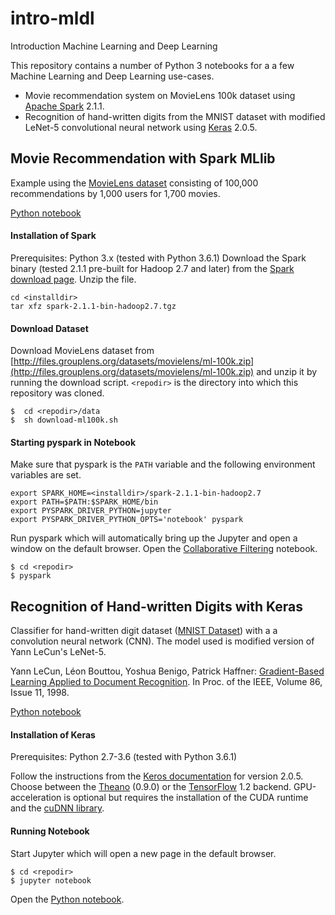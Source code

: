 # intro-mldl
Introduction Machine Learning and Deep Learning

This repository contains a number of Python 3 notebooks
for a a few Machine Learning and Deep
Learning use-cases.

- Movie recommendation system on MovieLens 100k dataset
  using [Apache Spark](http://spark.apache.org) 2.1.1.
- Recognition of hand-written digits from the MNIST
  dataset with modified LeNet-5 convolutional neural
  network using [Keras](https://keras.io) 2.0.5.


## Movie Recommendation with Spark MLlib
Example using the [MovieLens dataset](https://grouplens.org/datasets/movielens/100k/)
consisting of 100,000 recommendations by 1,000 users
for 1,700 movies.

[Python notebook](./notebooks/Collaborative%20Filtering.ipynb)


#### Installation of Spark
Prerequisites: Python 3.x (tested with Python 3.6.1)
Download the Spark binary (tested 2.1.1 pre-built for Hadoop 2.7 and later) from the [Spark download page](http://spark.apache.org/downloads.html).
Unzip the file.
```
cd <installdir>
tar xfz spark-2.1.1-bin-hadoop2.7.tgz
```

#### Download Dataset
Download MovieLens dataset from [http://files.grouplens.org/datasets/movielens/ml-100k.zip](http://files.grouplens.org/datasets/movielens/ml-100k.zip) and unzip it by
running the download script. `<repodir>` is the directory
into which this repository was cloned.
```
$  cd <repodir>/data
$  sh download-ml100k.sh
```

#### Starting pyspark in Notebook
Make sure that pyspark is the `PATH` variable and the following
environment variables are set.

```
export SPARK_HOME=<installdir>/spark-2.1.1-bin-hadoop2.7
export PATH=$PATH:$SPARK_HOME/bin
export PYSPARK_DRIVER_PYTHON=jupyter
export PYSPARK_DRIVER_PYTHON_OPTS='notebook' pyspark
```

Run pyspark which will automatically bring up the Jupyter
and open a window on the default browser. Open the
[Collaborative Filtering](notebooks/Collaborative%20Filtering.ipynb) notebook.
```
$ cd <repodir>
$ pyspark
```


## Recognition of Hand-written Digits with Keras
Classifier for hand-written digit dataset ([MNIST Dataset](http://yann.lecun.com/exdb/mnist)) with a
a convolution neural network (CNN). The model used is
modified version of Yann LeCun's LeNet-5.   

Yann LeCun, Léon Bouttou, Yoshua Benigo, Patrick Haffner:
[Gradient-Based Learning Applied to Document Recognition](http://yann.lecun.com/exdb/publis/pdf/lecun-01a.pdf).
In Proc. of the IEEE, Volume 86, Issue 11, 1998.

[Python notebook](./notebooks/MNIST%20LeNet%20in%20Keras.ipynb)


#### Installation of Keras

Prerequisites: Python 2.7-3.6 (tested with Python 3.6.1)

Follow the instructions from the [Keros documentation](https://keras.io/#installation) for
version 2.0.5. Choose between
the [Theano](http://deeplearning.net/software/theano/) (0.9.0) or the [TensorFlow](https://www.tensorflow.org/) 1.2 backend. GPU-acceleration
is optional but requires the installation of the CUDA
runtime and the [cuDNN library](https://developer.nvidia.com/cudnn).


#### Running Notebook
Start Jupyter which will open a new page in the default
browser.
```
$ cd <repodir>
$ jupyter notebook
```

Open the
[Python notebook](./notebooks/MNIST%20LeNet%20in%20Keras.ipynb).
